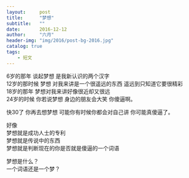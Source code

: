 ```yaml
---
layout:     post
title:      "梦想"
subtitle:   ""
date:       2016-12-12
author:     "六月"
header-img: "img/2016/post-bg-2016.jpg"
catalog: true
tags:
    - 短文
---
```



6岁的那年  谈起梦想 是我新认识的两个汉字  
12岁的那时候 梦想 对我来讲是一个很遥远的东西 遥远到只知道它要很精彩  
18岁的那年 梦想对我来讲好像很近却又很远  
24岁的时候 你若说梦想 身边的朋友会大笑 你傻逼啊。 
 
快30了 你再去想梦想 可能你有时候你都会对自己讲 你可能真傻逼了。   
  
好像   
梦想就是成功人士的专利  
梦想就是传说中的东西  
梦想就是判断现在的你是否就是傻逼的一个词语  
 
梦想是什么？  
一个词语还是一个梦？  